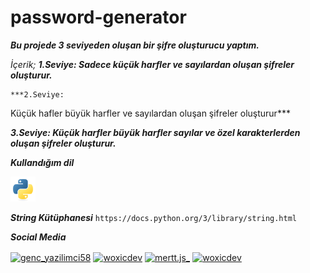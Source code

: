 # password-generator


***Bu projede 3 seviyeden oluşan bir şifre oluşturucu yaptım.***

_İçerik;_
  ***1.Seviye:
  Sadece küçük harfler ve sayılardan oluşan şifreler oluşturur.***

  
    ***2.Seviye:
  Küçük hafler büyük harfler ve sayılardan oluşan şifreler oluşturur***

  
   ***3.Seviye:
  Küçük harfler büyük harfler sayılar ve özel karakterlerden oluşan şifreler oluşturur.***


  ***Kullandığım dil***
  <p align="left"> <a href="https://www.python.org" target="_blank" rel="noreferrer"> <img src="https://raw.githubusercontent.com/devicons/devicon/master/icons/python/python-original.svg" alt="python" width="40" height="40"/> </a> </p>


 ***String Kütüphanesi***
 ```https://docs.python.org/3/library/string.html```

 ***Social Media***
 <p align="left">
<a href="https://codepen.io/genc_yazilimci58" target="blank"><img align="center" src="https://raw.githubusercontent.com/rahuldkjain/github-profile-readme-generator/master/src/images/icons/Social/codepen.svg" alt="genc_yazilimci58" height="30" width="40" /></a>
<a href="https://linkedin.com/in/woxicdev" target="blank"><img align="center" src="https://raw.githubusercontent.com/rahuldkjain/github-profile-readme-generator/master/src/images/icons/Social/linked-in-alt.svg" alt="woxicdev" height="30" width="40" /></a>
<a href="https://instagram.com/mertt.js_" target="blank"><img align="center" src="https://raw.githubusercontent.com/rahuldkjain/github-profile-readme-generator/master/src/images/icons/Social/instagram.svg" alt="mertt.js_" height="30" width="40" /></a>
<a href="https://discord.gg/" target="blank"><img align="center" src="https://raw.githubusercontent.com/rahuldkjain/github-profile-readme-generator/master/src/images/icons/Social/discord.svg" alt="woxicdev" height="30" width="40" /></a>
</p>

